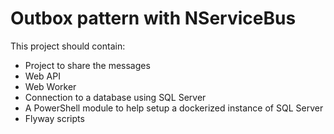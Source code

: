 # Outbox pattern with NServiceBus

This project should contain:
  - Project to share the messages
  - Web API
  - Web Worker
  - Connection to a database using SQL Server
  - A PowerShell module to help setup a dockerized instance of SQL Server
  - Flyway scripts
